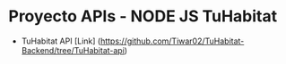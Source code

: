 # Proyecto APIs - NODE JS TuHabitat

- TuHabitat API [Link] (https://github.com/Tiwar02/TuHabitat-Backend/tree/TuHabitat-api)